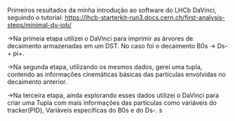 Primeiros resultados da minha introdução ao software do LHCb DaVinci, seguindo o tutorial: https://lhcb-starterkit-run3.docs.cern.ch/first-analysis-steps/minimal-dv-job/

->Na primeia etapa utilizei o DaVinci para imprimir as árvores de decaimento armazenadas em um DST. No caso foi o decaimento B0s -> Ds- + pi+.

->Na segunda etapa, utilizando os mesmos dados, gerei uma tupla, contendo as informações cinemáticas básicas das partículas envolvidas no decaimento anterior.

->Na terceira etapa, ainda explorando esses dados utilizei o DaVinci para criar uma Tupla com mais informações das partículas como variáveis do tracker(PID), Variáveis específicas do B0s e do Ds-.
s
